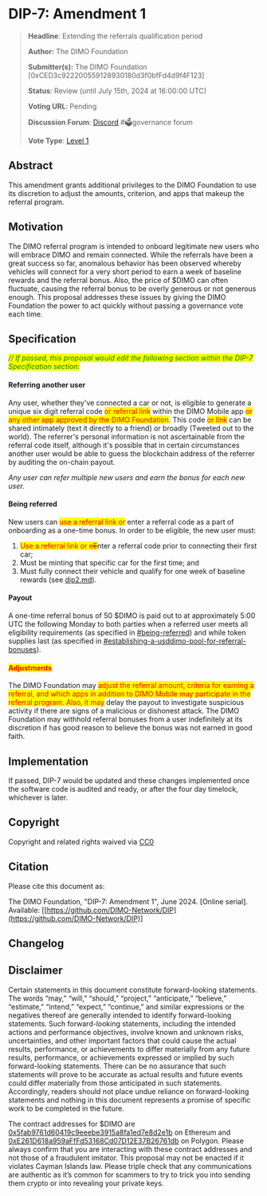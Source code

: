 # DIP-7: Amendment 1

> **Headline**: Extending the referrals qualification period
>
> **Author:** The DIMO Foundation
>
> **Submitter(s):** The DIMO Foundation \[0xCED3c922200559128930180d3f0bfFd4d9f4F123]
>
> **Status**: Review (until July 15th, 2024 at 16:00:00 UTC)
>
> **Voting URL**: Pending
>
> **Discussion Forum**: [Discord](https://chat.dimo.zone) #🗳️governance forum
>
> **Vote Type**: [Level 1](https://docs.dimo.zone/governance/dip1#voting-protocol)

## Abstract

This amendment grants additional privileges to the DIMO Foundation to use its discretion to adjust the amounts, criterion, and apps that makeup the referral program.

## Motivation

The DIMO referral program is intended to onboard legitimate new users who will embrace DIMO and remain connected. While the referrals have been a great success so far, anomalous behavior has been observed whereby vehicles will connect for a very short period to earn a week of baseline rewards and the referral bonus. Also, the price of $DIMO can often fluctuate, causing the referral bonus to be overly generous or not generous enough. This proposal addresses these issues by giving the DIMO Foundation the power to act quickly without passing a governance vote each time.

## Specification

_<mark style="color:green;">// If passed, this proposal would edit the following section within the DIP-7 Specification section:</mark>_&#x20;

#### Referring another user

Any user, whether they've connected a car or not, is eligible to generate a unique six digit referral code <mark style="color:red;">or referral link</mark> within the DIMO Mobile app <mark style="color:red;">or any other app approved by the DIMO Foundation</mark>. This code <mark style="color:red;">or link</mark> can be shared intimately (text it directly to a friend) or broadly (Tweeted out to the world). The referrer's personal information is not ascertainable from the referral code itself, although it's possible that in certain circumstances another user would be able to guess the blockchain address of the referrer by auditing the on-chain payout.

_Any user can refer multiple new users and earn the bonus for each new user._

#### Being referred

New users can <mark style="color:red;">use a referral link or</mark> enter a referral code as a part of onboarding as a one-time bonus. In order to be eligible, the new user must:&#x20;

1. <mark style="color:red;">Use a referral link or e</mark>~~<mark style="color:red;">E</mark>~~nter a referral code prior to connecting their first car;
2. Must be minting that specific car for the first time; and
3. Must fully connect their vehicle and qualify for one week of baseline rewards (see [dip2.md](../improvement-proposals/dip2.md "mention")).

#### Payout

A one-time referral bonus of 50 $DIMO is paid out to at approximately 5:00 UTC the following Monday to both parties when a referred user meets all eligibility requirements (as specified in [#being-referred](dip7a1.md#being-referred "mention")) and while token supplies last (as specified in [#establishing-a-usddimo-pool-for-referral-bonuses](dip7a1.md#establishing-a-usddimo-pool-for-referral-bonuses "mention")).

#### <mark style="color:red;">Adjustments</mark>

The DIMO Foundation may <mark style="color:red;">adjust the referral amount, criteria for earning a referral, and which apps in addition to DIMO Mobile may participate in the referral program. Also, it may</mark> delay the payout to investigate suspicious activity if there are signs of a malicious or dishonest attack. The DIMO Foundation may withhold referral bonuses from a user indefinitely at its discretion if has good reason to believe the bonus was not earned in good faith.



## Implementation

If passed, DIP-7 would be updated and these changes implemented once the software code is audited and ready, or after the four day timelock, whichever is later.

## Copyright

Copyright and related rights waived via [CC0](https://creativecommons.org/publicdomain/zero/1.0)

## Citation

Please cite this document as:

The DIMO Foundation, "DIP-7: Amendment 1", June 2024. \[Online serial]. Available: \[[https://github.com/DIMO-Network/DIP](https://github.com/DIMO-Network/DIP)]

## Changelog



## Disclaimer <a href="#disclaimer" id="disclaimer"></a>

Certain statements in this document constitute forward-looking statements. The words “may,” “will,” “should,” “project,” “anticipate,” “believe,” “estimate,” “intend,” “expect,” “continue,” and similar expressions or the negatives thereof are generally intended to identify forward-looking statements. Such forward-looking statements, including the intended actions and performance objectives, involve known and unknown risks, uncertainties, and other important factors that could cause the actual results, performance, or achievements to differ materially from any future results, performance, or achievements expressed or implied by such forward-looking statements. There can be no assurance that such statements will prove to be accurate as actual results and future events could differ materially from those anticipated in such statements. Accordingly, readers should not place undue reliance on forward-looking statements and nothing in this document represents a promise of specific work to be completed in the future.&#x20;

The contract addresses for $DIMO are [0x5fab9761d60419c9eeebe3915a8fa1ed7e8d2e1b](https://etherscan.io/token/0x5fab9761d60419c9eeebe3915a8fa1ed7e8d2e1b) on Ethereum and [0xE261D618a959aFfFd53168Cd07D12E37B26761db](https://polygonscan.com/token/0xE261D618a959aFfFd53168Cd07D12E37B26761db) on Polygon. Please always confirm that you are interacting with these contract addresses and not those of a fraudulent imitator. This proposal may not be enacted if it violates Cayman Islands law. Please triple check that any communications are authentic as it’s common for scammers to try to trick you into sending them crypto or into revealing your private keys.
